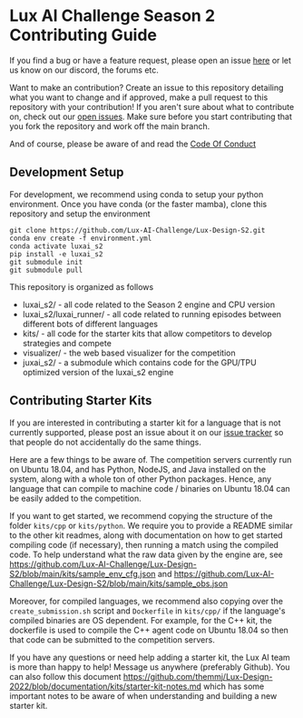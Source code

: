 # Lux AI Challenge Season 2 Contributing Guide

If you find a bug or have a feature request, please open an issue [here](https://github.com/Lux-AI-Challenge/Lux-Design-S2/issues) or let us know on our discord, the forums etc.

Want to make an contribution? Create an issue to this repository detailing what you want to change and if approved, make a pull request to this repository with your contribution! If you aren't sure about what to contribute on, check out our [open issues](https://github.com/Lux-AI-Challenge/Lux-Design-S2/issues). Make sure before you start contributing that you fork the repository and work off the main branch.

And of course, please be aware of and read the [Code Of Conduct](https://github.com/Lux-AI-Challenge/Lux-Design-S2/blob/main/CODE_OF_CONDUCT.md)

## Development Setup

For development, we recommend using conda to setup your python environment. Once you have conda (or the faster mamba), clone this repository and setup the environment

```
git clone https://github.com/Lux-AI-Challenge/Lux-Design-S2.git
conda env create -f environment.yml
conda activate luxai_s2
pip install -e luxai_s2
git submodule init
git submodule pull
```

This repository is organized as follows

- luxai_s2/ - all code related to the Season 2 engine and CPU version
- luxai_s2/luxai_runner/ - all code related to running episodes between different bots of different languages
- kits/ - all code for the starter kits that allow competitors to develop strategies and compete
- visualizer/ - the web based visualizer for the competition
- juxai_s2/ - a submodule which contains code for the GPU/TPU optimized version of the luxai_s2 engine

## Contributing Starter Kits

If you are interested in contributing a starter kit for a language that is not currently supported, please post an issue about it on our [issue tracker](https://github.com/Lux-AI-Challenge/Lux-Design-S2/issues) so that people do not accidentally do the same things.

Here are a few things to be aware of. The competition servers currently run on Ubuntu 18.04, and has Python, NodeJS, and Java installed on the system, along with a whole ton of other Python packages. Hence, any language that can compile to machine code / binaries on Ubuntu 18.04 can be easily added to the competition.

If you want to get started, we recommend copying the structure of the folder `kits/cpp` or `kits/python`. We require you to provide a README similar to the other kit readmes, along with documentation on how to get started compiling code (if necessary), then running a match using the compiled code. To help understand what the raw data given by the engine are, see https://github.com/Lux-AI-Challenge/Lux-Design-S2/blob/main/kits/sample_env_cfg.json and https://github.com/Lux-AI-Challenge/Lux-Design-S2/blob/main/kits/sample_obs.json

Moreover, for compiled languages, we recommend also copying over the `create_submission.sh` script and `Dockerfile` in `kits/cpp/` if the language's compiled binaries are OS dependent. For example, for the C++ kit, the dockerfile is used to compile the C++ agent code on Ubuntu 18.04 so then that code can be submitted to the competition servers.

If you have any questions or need help adding a starter kit, the Lux AI team is more than happy to help! Message us anywhere (preferably Github). You can also follow this document https://github.com/themmj/Lux-Design-2022/blob/documentation/kits/starter-kit-notes.md which has some important notes to be aware of when understanding and building a new starter kit.
